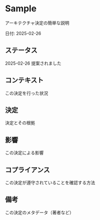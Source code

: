 # Sample

アーキテクチャ決定の簡単な説明

日付: 2025-02-26

## ステータス

2025-02-26 提案されました

## コンテキスト

この決定を行った状況

## 決定

決定とその根拠

## 影響

この決定による影響

## コプライアンス

この決定が遵守されていることを確認する方法

## 備考

この決定のメタデータ（著者など）

